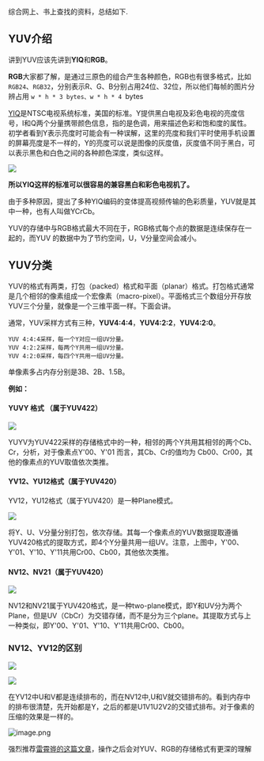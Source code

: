 综合网上、书上查找的资料，总结如下.

## YUV介绍

讲到YUV应该先讲到**YIQ**和**RGB**。

**RGB**大家都了解，是通过三原色的组合产生各种颜色，RGB也有很多格式，比如`RGB24`、`RGB32`，分别表示R、G、B分别占用24位、32位，所以他们每帧的图片分辨占用 `w * h * 3 bytes、w * h * 4 `bytes

[YIQ](https://baike.baidu.com/item/YIQ/1977357?fr=aladdin)是NTSC电视系统标准，美国的标准。Y提供黑白电视及彩色电视的亮度信号，I和Q两个分量携带颜色信息，指的是色调，用来描述色彩和饱和度的属性。初学者看到Y表示亮度时可能会有一种误解，这里的亮度和我们平时使用手机设置的屏幕亮度是不一样的，Y的亮度可以说是图像的灰度值，灰度值不同于黑白，可以表示黑色和白色之间的各种颜色深度，类似这样。

![](https://github.com/sparkfengbo/AndroidNotes/blob/master/PictureRes/live/YUV1.jpeg?raw=true)

**所以YIQ这样的标准可以很容易的兼容黑白和彩色电视机了。**

由于多种原因，提出了多种YIQ编码的变体提高视频传输的色彩质量，YUV就是其中一种，也有人叫做YCrCb。

YUV的存储中与RGB格式最大不同在于，RGB格式每个点的数据是连续保存在一起的，而YUV 的数据中为了节约空间，U，V分量空间会减小。


## YUV分类

YUV的格式有两类，打包（packed）格式和平面（planar）格式。打包格式通常是几个相邻的像素组成一个宏像素（macro-pixel）。平面格式三个数组分开存放YUV三个分量，就像是一个三维平面一样。下面会讲。

通常，YUV采样方式有三种，**YUV4:4:4**，**YUV4:2:2**，**YUV4:2:0**。

```
YUV 4:4:4采样，每一个Y对应一组UV分量。 
YUV 4:2:2采样，每两个Y共用一组UV分量。 
YUV 4:2:0采样，每四个Y共用一组UV分量。 
```

单像素多占内存分别是3B、2B、1.5B。

**例如：**

####  YUVY 格式 （属于YUV422）

![](https://github.com/sparkfengbo/AndroidNotes/blob/master/PictureRes/live/yuv2.png?raw=true)


YUYV为YUV422采样的存储格式中的一种，相邻的两个Y共用其相邻的两个Cb、Cr，分析，对于像素点Y'00、Y'01 而言，其Cb、Cr的值均为 Cb00、Cr00，其他的像素点的YUV取值依次类推。


####  YV12、YU12格式（属于YUV420）

YV12，YU12格式（属于YUV420）是一种Plane模式。

![](https://github.com/sparkfengbo/AndroidNotes/blob/master/PictureRes/live/yuv3.png?raw=true)

将Y、U、V分量分别打包，依次存储。其每一个像素点的YUV数据提取遵循YUV420格式的提取方式，即4个Y分量共用一组UV。注意，上图中，Y'00、Y'01、Y'10、Y'11共用Cr00、Cb00，其他依次类推。


####  NV12、NV21（属于YUV420）

![](https://github.com/sparkfengbo/AndroidNotes/blob/master/PictureRes/live/yuv4.png?raw=true)

NV12和NV21属于YUV420格式，是一种two-plane模式，即Y和UV分为两个Plane，但是UV（CbCr）为交错存储，而不是分为三个plane。其提取方式与上一种类似，即Y'00、Y'01、Y'10、Y'11共用Cr00、Cb00。

###  NV12、YV12的区别

![](https://github.com/sparkfengbo/AndroidNotes/blob/master/PictureRes/live/yuv5.png?raw=true)


![](https://github.com/sparkfengbo/AndroidNotes/blob/master/PictureRes/live/yuv6.png?raw=true)

在YV12中U和V都是连续排布的，而在NV12中,U和V就交错排布的。看到内存中的排布很清楚，先开始都是Y，之后的都是U1V1U2V2的交错式排布。对于像素的压缩的效果是一样的。

![image.png](https://github.com/sparkfengbo/AndroidNotes/blob/master/PictureRes/live/yuv7.png?raw=true)

强烈推荐[雷霄骅的这篇文章](http://blog.csdn.net/leixiaohua1020/article/details/50534150)，操作之后会对YUV、RGB的存储格式有更深的理解
